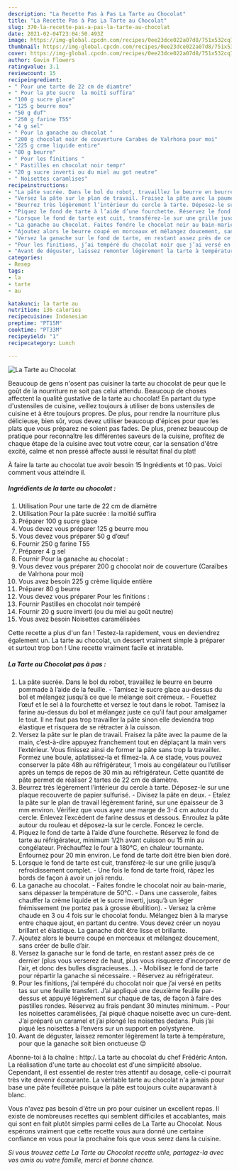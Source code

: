 ```yaml
---
description: "La Recette Pas à Pas La Tarte au Chocolat"
title: "La Recette Pas à Pas La Tarte au Chocolat"
slug: 370-la-recette-pas-a-pas-la-tarte-au-chocolat
date: 2021-02-04T23:04:50.493Z
image: https://img-global.cpcdn.com/recipes/0ee23dce022a07d8/751x532cq70/la-tarte-au-chocolat-photo-principale-de-la-recette.jpg
thumbnail: https://img-global.cpcdn.com/recipes/0ee23dce022a07d8/751x532cq70/la-tarte-au-chocolat-photo-principale-de-la-recette.jpg
cover: https://img-global.cpcdn.com/recipes/0ee23dce022a07d8/751x532cq70/la-tarte-au-chocolat-photo-principale-de-la-recette.jpg
author: Gavin Flowers
ratingvalue: 3.1
reviewcount: 15
recipeingredient:
- " Pour une tarte de 22 cm de diamtre"
- " Pour la pte sucre  la moiti suffira"
- "100 g sucre glace"
- "125 g beurre mou"
- "50 g duf"
- "250 g farine T55"
- "4 g sel"
- " Pour la ganache au chocolat "
- "200 g chocolat noir de couverture Carabes de Valrhona pour moi"
- "225 g crme liquide entire"
- "80 g beurre"
- " Pour les finitions "
- " Pastilles en chocolat noir tempr"
- "20 g sucre inverti ou du miel au got neutre"
- " Noisettes caramlises"
recipeinstructions:
- "La pâte sucrée. Dans le bol du robot, travaillez le beurre en beurre pommade à l’aide de la feuille. Tamisez le sucre glace au-dessus du bol et mélangez jusqu’à ce que le mélange soit crémeux. Fouettez l’œuf et le sel à la fourchette et versez le tout dans le robot. Tamisez la farine au-dessus du bol et mélangez juste ce qu’il faut pour amalgamer le tout. Il ne faut pas trop travailler la pâte sinon elle deviendra trop élastique et risquera de se rétracter à la cuisson."
- "Versez la pâte sur le plan de travail. Fraisez la pâte avec la paume de la main, c’est-à-dire appuyez franchement tout en déplaçant la main vers l’extérieur. Vous finissez ainsi de former la pâte sans trop la travailler. Formez une boule, aplatissez-la et filmez-la. A ce stade, vous pouvez conserver la pâte 48h au réfrigérateur, 1 mois au congélateur ou l’utiliser après un temps de repos de 30 min au réfrigérateur. Cette quantité de pâte permet de réaliser 2 tartes de 22 cm de diamètre."
- "Beurrez très légèrement l’intérieur du cercle à tarte. Déposez-le sur une plaque recouverte de papier sulfurisé.  Divisez la pâte en deux. Etalez la pâte sur le plan de travail légèrement fariné, sur une épaisseur de 3 mm environ. Vérifiez que vous ayez une marge de 3-4 cm autour du cercle. Enlevez l’excédent de farine dessus et dessous. Enroulez la pâte autour du rouleau et déposez-la sur le cercle. Foncez le cercle."
- "Piquez le fond de tarte à l’aide d’une fourchette. Réservez le fond de tarte au réfrigérateur, minimum 1/2h avant cuisson ou 15 min au congélateur. Préchauffez le four à 180°C, en chaleur tournante. Enfournez pour 20 min environ. Le fond de tarte doit être bien bien doré."
- "Lorsque le fond de tarte est cuit, transférez-le sur une grille jusqu’à refroidissement complet. Une fois le fond de tarte froid, râpez les bords de façon à avoir un joli rendu."
- "La ganache au chocolat. Faites fondre le chocolat noir au bain-marie, sans dépasser la température de 50°C.  Dans une casserole, faites chauffer la crème liquide et le sucre inverti, jusqu’à un léger frémissement (ne portez pas à grosse ébullition). Versez la crème chaude en 3 ou 4 fois sur le chocolat fondu. Mélangez bien à la maryse entre chaque ajout, en partant du centre. Vous devez créer un noyau brillant et élastique. La ganache doit être lisse et brillante."
- "Ajoutez alors le beurre coupé en morceaux et mélangez doucement, sans créer de bulle d’air."
- "Versez la ganache sur le fond de tarte, en restant assez près de ce dernier (plus vous verserez de haut, plus vous risquerez d’incorporer de l’air, et donc des bulles disgracieuses…). Mobilisez le fond de tarte pour répartir la ganache si nécessaire. Réservez au réfrigérateur."
- "Pour les finitions, j’ai tempéré du chocolat noir que j’ai versé en petits tas sur une feuille transfert. J’ai appliqué une deuxième feuille par-dessus et appuyé légèrement sur chaque de tas, de façon à faire des pastilles rondes. Réservez au frais pendant 30 minutes minimum. Pour les noisettes caramélisées, j’ai piqué chaque noisette avec un cure-dent. J’ai préparé un caramel et j’ai plongé les noisettes dedans. Puis j’ai piqué les noisettes à l’envers sur un support en polystyrène."
- "Avant de déguster, laissez remonter légèrement la tarte à température, pour que la ganache soit bien onctueuse 😊"
categories:
- Resep
tags:
- la
- tarte
- au

katakunci: la tarte au 
nutrition: 136 calories
recipecuisine: Indonesian
preptime: "PT15M"
cooktime: "PT33M"
recipeyield: "1"
recipecategory: Lunch

---
```



![La Tarte au Chocolat](https://img-global.cpcdn.com/recipes/0ee23dce022a07d8/751x532cq70/la-tarte-au-chocolat-photo-principale-de-la-recette.jpg)

Beaucoup de gens n'osent pas cuisiner la tarte au chocolat de peur que le goût de la nourriture ne soit pas celui attendu. Beaucoup de choses affectent la qualité gustative de la tarte au chocolat! En partant du type d'ustensiles de cuisine, veillez toujours à utiliser de bons ustensiles de cuisine et à être toujours propres. De plus, pour rendre la nourriture plus délicieuse, bien sûr, vous devez utiliser beaucoup d'épices pour que les plats que vous préparez ne soient pas fades. De plus, prenez beaucoup de pratique pour reconnaître les différentes saveurs de la cuisine, profitez de chaque étape de la cuisine avec tout votre cœur, car la sensation d'être excité, calme et non pressé affecte aussi le résultat final du plat!

<!--inarticleads1-->

À faire la tarte au chocolat tue avoir besoin 15 Ingrédients et 10 pas. Voici comment vous atteindre il.

##### Ingrédients de la tarte au chocolat :

1. Utilisation  Pour une tarte de 22 cm de diamètre
1. Utilisation  Pour la pâte sucrée : la moitié suffira
1. Préparer 100 g sucre glace
1. Vous devez vous préparer 125 g beurre mou
1. Vous devez vous préparer 50 g d’œuf
1. Fournir 250 g farine T55
1. Préparer 4 g sel
1. Fournir  Pour la ganache au chocolat :
1. Vous devez vous préparer 200 g chocolat noir de couverture (Caraïbes de Valrhona pour moi)
1. Vous avez besoin 225 g crème liquide entière
1. Préparer 80 g beurre
1. Vous devez vous préparer  Pour les finitions :
1. Fournir  Pastilles en chocolat noir tempéré
1. Fournir 20 g sucre inverti (ou du miel au goût neutre)
1. Vous avez besoin  Noisettes caramélisées


Cette recette a plus d&#39;un fan ! Testez-la rapidement, vous en deviendrez également un. La tarte au chocolat, un dessert vraiment simple à préparer et surtout trop bon ! Une recette vraiment facile et inratable. 

<!--inarticleads2-->

##### La Tarte au Chocolat pas à pas :

1. La pâte sucrée. Dans le bol du robot, travaillez le beurre en beurre pommade à l’aide de la feuille. - Tamisez le sucre glace au-dessus du bol et mélangez jusqu’à ce que le mélange soit crémeux. - Fouettez l’œuf et le sel à la fourchette et versez le tout dans le robot. Tamisez la farine au-dessus du bol et mélangez juste ce qu’il faut pour amalgamer le tout. Il ne faut pas trop travailler la pâte sinon elle deviendra trop élastique et risquera de se rétracter à la cuisson.
1. Versez la pâte sur le plan de travail. Fraisez la pâte avec la paume de la main, c’est-à-dire appuyez franchement tout en déplaçant la main vers l’extérieur. Vous finissez ainsi de former la pâte sans trop la travailler. Formez une boule, aplatissez-la et filmez-la. A ce stade, vous pouvez conserver la pâte 48h au réfrigérateur, 1 mois au congélateur ou l’utiliser après un temps de repos de 30 min au réfrigérateur. Cette quantité de pâte permet de réaliser 2 tartes de 22 cm de diamètre.
1. Beurrez très légèrement l’intérieur du cercle à tarte. Déposez-le sur une plaque recouverte de papier sulfurisé.  - Divisez la pâte en deux. - Etalez la pâte sur le plan de travail légèrement fariné, sur une épaisseur de 3 mm environ. Vérifiez que vous ayez une marge de 3-4 cm autour du cercle. Enlevez l’excédent de farine dessus et dessous. Enroulez la pâte autour du rouleau et déposez-la sur le cercle. Foncez le cercle.
1. Piquez le fond de tarte à l’aide d’une fourchette. Réservez le fond de tarte au réfrigérateur, minimum 1/2h avant cuisson ou 15 min au congélateur. Préchauffez le four à 180°C, en chaleur tournante. Enfournez pour 20 min environ. Le fond de tarte doit être bien bien doré.
1. Lorsque le fond de tarte est cuit, transférez-le sur une grille jusqu’à refroidissement complet. - Une fois le fond de tarte froid, râpez les bords de façon à avoir un joli rendu.
1. La ganache au chocolat. - Faites fondre le chocolat noir au bain-marie, sans dépasser la température de 50°C.  - Dans une casserole, faites chauffer la crème liquide et le sucre inverti, jusqu’à un léger frémissement (ne portez pas à grosse ébullition). - Versez la crème chaude en 3 ou 4 fois sur le chocolat fondu. Mélangez bien à la maryse entre chaque ajout, en partant du centre. Vous devez créer un noyau brillant et élastique. La ganache doit être lisse et brillante.
1. Ajoutez alors le beurre coupé en morceaux et mélangez doucement, sans créer de bulle d’air.
1. Versez la ganache sur le fond de tarte, en restant assez près de ce dernier (plus vous verserez de haut, plus vous risquerez d’incorporer de l’air, et donc des bulles disgracieuses…). - Mobilisez le fond de tarte pour répartir la ganache si nécessaire. - Réservez au réfrigérateur.
1. Pour les finitions, j’ai tempéré du chocolat noir que j’ai versé en petits tas sur une feuille transfert. J’ai appliqué une deuxième feuille par-dessus et appuyé légèrement sur chaque de tas, de façon à faire des pastilles rondes. Réservez au frais pendant 30 minutes minimum. - Pour les noisettes caramélisées, j’ai piqué chaque noisette avec un cure-dent. J’ai préparé un caramel et j’ai plongé les noisettes dedans. Puis j’ai piqué les noisettes à l’envers sur un support en polystyrène.
1. Avant de déguster, laissez remonter légèrement la tarte à température, pour que la ganache soit bien onctueuse 😊


Abonne-toi à la chaîne : http:/. La tarte au chocolat du chef Frédéric Anton. La réalisation d&#39;une tarte au chocolat est d&#39;une simplicité absolue. Cependant, il est essentiel de rester très attentif au dosage, celle-ci pourrait très vite devenir écœurante. La véritable tarte au chocolat n&#39;a jamais pour base une pâte feuilletée puisque la pâte est toujours cuite auparavant à blanc. 

<!--inarticleads1-->

<p>
Vous n'avez pas besoin d'être un pro pour cuisiner un excellent repas. Il existe de nombreuses recettes qui semblent difficiles et accablantes, mais qui sont en fait plutôt simples parmi celles de La Tarte au Chocolat. Nous espérons vraiment que cette recette vous aura donné une certaine confiance en vous pour la prochaine fois que vous serez dans la cuisine.
</p>

<p>
<i>Si vous trouvez cette La Tarte au Chocolat recette utile, partagez-la avec vos amis ou votre famille, merci et bonne chance.</i>
</p>
